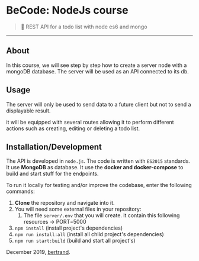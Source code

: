 # BeCode: NodeJs course

> 🔨 REST API for a todo list with node es6 and mongo

* * *

## About

In this course, we will see step by step how to create a server node with a mongoDB database. The server will be used as an API connected to its db.

## Usage

The server will only be used to send data to a future client but not to send a displayable result.

it will be equipped with several routes allowing it to perform different actions such as creating, editing or deleting a todo list.

## Installation/Development

The API is developed in `node.js`.
The code is written with `ES2015` standards.
It use **MongoDB** as database.
It use the **docker and docker-compose** to build and start stuff for the endpoints.

To run it locally for testing and/or improve the codebase, enter the following commands:

1. **Clone** the repository and navigate into it.
2. You will need some external files in your repository:
	1. The file `server/.env` that you will create. it contain this following resources -> PORT=5000
3. `npm install` (install project's dependencies)
4. `npm run install:all` (install all child project's dependencies)
5. `npm run start:build` (build and start all project's)

December 2019, [bertrand](https://github.com/BertrandMarlair).
